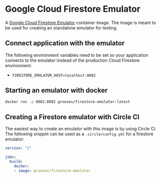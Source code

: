 # Google Cloud Firestore Emulator

A [Google Cloud Firestore Emulator](https://cloud.google.com/sdk/gcloud/reference/beta/emulators/firestore/) container image. The image is meant to be used for creating an standalone emulator for testing.

## Connect application with the emulator

The following environment variables need to be set so your application connects to the emulator instead of the production Cloud Firestore environment:

- `FIRESTORE_EMULATOR_HOST=localhost:8082`

## Starting an emulator with docker

```sh
docker run -p 8082:8082 groovex/firestore-emulator:latest
```

## Creating a Firestore emulator with Circle CI

The easiest way to create an emulator with this image is by using Circle CI. The following snippet can be used as a `.circle/config.yml` for a firestore emulator:

```YAML
version: "2"

jobs:
  build:
    docker:
    - image: groovex/firestore-emulator
```
